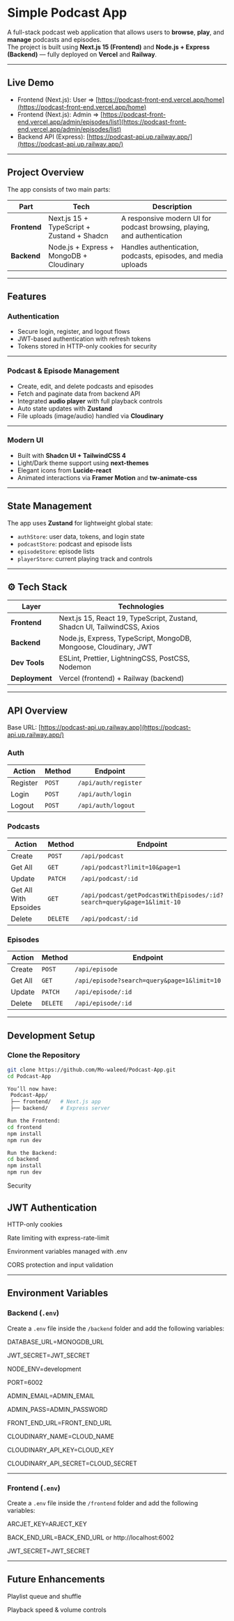 # Simple Podcast App

A full-stack podcast web application that allows users to **browse**, **play**, and **manage** podcasts and episodes.  
The project is built using **Next.js 15 (Frontend)** and **Node.js + Express (Backend)** — fully deployed on **Vercel** and **Railway**.

---

## Live Demo

-  Frontend (Next.js): User => [https://podcast-front-end.vercel.app/home](https://podcast-front-end.vercel.app/home)  
-  Frontend (Next.js): Admin => [https://podcast-front-end.vercel.app/admin/episodes/list](https://podcast-front-end.vercel.app/admin/episodes/list)  
-  Backend API (Express): [https://podcast-api.up.railway.app/](https://podcast-api.up.railway.app/)

---

## Project Overview

The app consists of two main parts:

| Part | Tech | Description |
|------|------|--------------|
| **Frontend** | Next.js 15 + TypeScript + Zustand + Shadcn | A responsive modern UI for podcast browsing, playing, and authentication |
| **Backend** | Node.js + Express + MongoDB + Cloudinary | Handles authentication, podcasts, episodes, and media uploads |

---

## Features

###  Authentication
- Secure login, register, and logout flows  
- JWT-based authentication with refresh tokens  
- Tokens stored in HTTP-only cookies for security  

---

###  Podcast & Episode Management
- Create, edit, and delete podcasts and episodes  
- Fetch and paginate data from backend API  
- Integrated **audio player** with full playback controls  
- Auto state updates with **Zustand**  
- File uploads (image/audio) handled via **Cloudinary**

---

###  Modern UI
- Built with **Shadcn UI + TailwindCSS 4**  
- Light/Dark theme support using **next-themes**  
- Elegant icons from **Lucide-react**  
- Animated interactions via **Framer Motion** and **tw-animate-css**

---

##  State Management

The app uses **Zustand** for lightweight global state:
- `authStore`: user data, tokens, and login state  
- `podcastStore`: podcast and episode lists  
- `episodeStore`: episode lists  
- `playerStore`: current playing track and controls  

---

## ⚙️ Tech Stack

| Layer | Technologies |
|-------|---------------|
| **Frontend** | Next.js 15, React 19, TypeScript, Zustand, Shadcn UI, TailwindCSS, Axios |
| **Backend** | Node.js, Express, TypeScript, MongoDB, Mongoose, Cloudinary, JWT |
| **Dev Tools** | ESLint, Prettier, LightningCSS, PostCSS, Nodemon |
| **Deployment** | Vercel (frontend) + Railway (backend) |

---

##  API Overview

Base URL: [https://podcast-api.up.railway.app](https://podcast-api.up.railway.app/)

### Auth
| Action | Method | Endpoint |
|--------|---------|----------|
| Register | `POST` | `/api/auth/register` |
| Login | `POST` | `/api/auth/login` |
| Logout | `POST` | `/api/auth/logout` |

### Podcasts
| Action | Method | Endpoint |
|--------|---------|----------|
| Create | `POST` | `/api/podcast` |
| Get All | `GET` | `/api/podcast?limit=10&page=1` |
| Update | `PATCH` | `/api/podcast/:id` |
| Get All With Epsoides | `GET` | `/api/podcast/getPodcastWithEpisodes/:id?search=query&page=1&limit-10` |
| Delete | `DELETE` | `/api/podcast/:id` |

### Episodes
| Action | Method | Endpoint |
|--------|---------|----------|
| Create | `POST` | `/api/episode` |
| Get All | `GET` | `/api/episode?search=query&page=1&limit=10` |
| Update | `PATCH` | `/api/episode/:id` |
| Delete | `DELETE` | `/api/episode/:id` |

---

##  Development Setup

### Clone the Repository

```bash
git clone https://github.com/Mo-waleed/Podcast-App.git
cd Podcast-App

You’ll now have:
 Podcast-App/
 ├── frontend/   # Next.js app
 ├── backend/    # Express server

Run the Frontend:
cd frontend
npm install
npm run dev

Run the Backend:
cd backend
npm install
npm run dev
```
Security

## JWT Authentication

HTTP-only cookies

Rate limiting with express-rate-limit

Environment variables managed with .env

CORS protection and input validation

---

## Environment Variables

### Backend (`.env`)

Create a `.env` file inside the `/backend` folder and add the following variables:

DATABASE_URL=MONOGDB_URL

JWT_SECRET=JWT_SECRET

NODE_ENV=development

PORT=6002

ADMIN_EMAIL=ADMIN_EMAIL

ADMIN_PASS=ADMIN_PASSWORD

FRONT_END_URL=FRONT_END_URL

CLOUDINARY_NAME=CLOUD_NAME

CLOUDINARY_API_KEY=CLOUD_KEY

CLOUDINARY_API_SECRET=CLOUD_SECRET

---

###  Frontend (`.env`)

Create a `.env` file inside the `/frontend` folder and add the following variables:

ARCJET_KEY=ARJECT_KEY

BACK_END_URL=BACK_END_URL or http://localhost:6002

JWT_SECRET=JWT_SECRET

---
## Future Enhancements

Playlist queue and shuffle

Playback speed & volume controls


